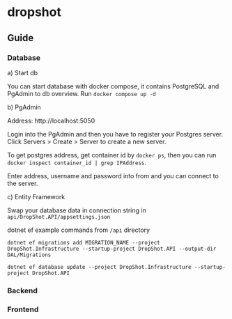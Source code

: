 # dropshot

## Guide

### Database

a) Start db

You can start database with docker compose, it contains PostgreSQL and PgAdmin to db overview. Run `docker compose up -d`

b) PgAdmin 

Address: http://localhost:5050

Login into the PgAdmin and then you have to register your Postgres server. Click Servers > Create > Server to create a new server.

To get postgres address, get container id by `docker ps`, then you can run `docker inspect container_id | grep IPAddress`.

Enter address, username and password into from and you can connect to the server.

c) Entity Framework

Swap your database data in connection string in `api/DropShot.API/appsettings.json`

dotnet ef example commands from `/api` directory

```
dotnet ef migrations add MIGRATION_NAME --project DropShot.Infrastructure --startup-project DropShot.API --output-dir DAL/Migrations

dotnet ef database update --project DropShot.Infrastructure --startup-project DropShot.API
```

### Backend
### Frontend
